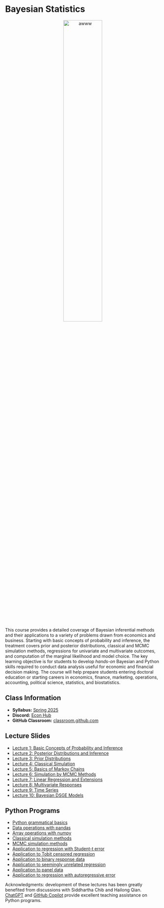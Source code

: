 # Bayesian Statistics

<p align="center">
  <img src="e6100.jpg" alt="awww" width="50%" height="50%">
</p>

This course provides a detailed coverage of Bayesian inferential methods and their applications to a variety of problems drawn from economics and business. Starting with basic concepts of probability and inference, the treatment covers prior and posterior distributions, classical and MCMC simulation methods, regressions for univariate and multivariate outcomes, and computation of the marginal likelihood and model choice. The key learning objective is for students to develop *hands-on* Bayesian and Python skills required to conduct data analysis useful for economic and financial decision making. The course will help prepare students entering doctoral education or starting careers in economics, finance, marketing, operations, accounting, political science, statistics, and biostatistics.

## Class Information

* **Syllabus:** [Spring 2025](/pdf/E6100syllabus.pdf)
* **Discord:** [Econ Hub](https://discord.gg/SsrNPEeP2P)
* **GitHub Classroom:** [classroom.github.com](https://classroom.github.com)

## Lecture Slides

* [Lecture 1: Basic Concepts of Probability and Inference](/pdf/Bayeslec1.pdf)
* [Lecture 2: Posterior Distributions and Inference](/pdf/Bayeslec2.pdf)
* [Lecture 3: Prior Distributions](/pdf/Bayeslec3.pdf)
* [Lecture 4: Classical Simulation](/pdf/Bayeslec4.pdf)
* [Lecture 5: Basics of Markov Chains](/pdf/Bayeslec5.pdf)
* [Lecture 6: Simulation by MCMC Methods](/pdf/Bayeslec6.pdf)
* [Lecture 7: Linear Regression and Extensions](/pdf/Bayeslec7.pdf)
* [Lecture 8: Multivariate Responses](/pdf/Bayeslec8.pdf)
* [Lecture 9: Time Series](/pdf/Bayeslec9.pdf)
* [Lecture 10: Bayesian DSGE Models](/pdf/Bayeslec10.pdf)

## Python Programs

* [Python grammatical basics](/code/01-python-grammar.ipynb)
* [Data operations with pandas](/code/02-data-analysis.ipynb)
* [Array operations with numpy](/code/03-ndarray.ipynb)
* [Classical simulation methods](/code/04-classical-simu.ipynb)
* [MCMC simulation methods](/code/05-mcmc-simu.ipynb)
* [Application to regression with Student-t error](/code/06-app-student-t.ipynb)
* [Application to Tobit censored regression](/code/07-app-tobit.ipynb)
* [Application to binary response data](/code/08-app-binary.ipynb)
* [Application to seemingly unrelated regression](/code/09-app-sur.ipynb)
* [Application to panel data](/code/10-app-panel.ipynb)
* [Application to regression with autoregressive error](/code/11-app-ar.ipynb)

Acknowledgments: development of these lectures has been greatly benefited from discussions with Siddhartha Chib and Hailong Qian. [ChatGPT](https://openai.com/blog/chatgpt) and [GitHub Copilot](https://github.com/features/copilot) provide excellent teaching assistance on Python programs.
